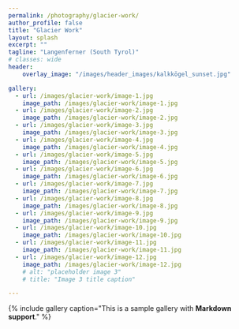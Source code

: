 ```yaml
---
permalink: /photography/glacier-work/
author_profile: false
title: "Glacier Work"
layout: splash
excerpt: ""
tagline: "Langenferner (South Tyrol)"
# classes: wide
header: 
    overlay_image: "/images/header_images/kalkkögel_sunset.jpg"

gallery:
  - url: /images/glacier-work/image-1.jpg
    image_path: /images/glacier-work/image-1.jpg
  - url: /images/glacier-work/image-2.jpg
    image_path: /images/glacier-work/image-2.jpg
  - url: /images/glacier-work/image-3.jpg
    image_path: /images/glacier-work/image-3.jpg
  - url: /images/glacier-work/image-4.jpg
    image_path: /images/glacier-work/image-4.jpg
  - url: /images/glacier-work/image-5.jpg
    image_path: /images/glacier-work/image-5.jpg
  - url: /images/glacier-work/image-6.jpg
    image_path: /images/glacier-work/image-6.jpg
  - url: /images/glacier-work/image-7.jpg
    image_path: /images/glacier-work/image-7.jpg
  - url: /images/glacier-work/image-8.jpg
    image_path: /images/glacier-work/image-8.jpg
  - url: /images/glacier-work/image-9.jpg
    image_path: /images/glacier-work/image-9.jpg
  - url: /images/glacier-work/image-10.jpg
    image_path: /images/glacier-work/image-10.jpg
  - url: /images/glacier-work/image-11.jpg
    image_path: /images/glacier-work/image-11.jpg
  - url: /images/glacier-work/image-12.jpg
    image_path: /images/glacier-work/image-12.jpg
    # alt: "placeholder image 3"
    # title: "Image 3 title caption"

---
```


{% include gallery caption="This is a sample gallery with **Markdown support**." %}
